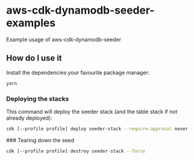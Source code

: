 # aws-cdk-dynamodb-seeder-examples

Example usage of aws-cdk-dynamodb-seeder

## How do I use it

Install the dependencies your favourite package manager:

```sh
yarn
```

### Deploying the stacks

This command will deploy the seeder stack (and the table stack if not already deployed):

```sh
cdk [--profile profile] deploy seeder-stack --require-approval never
```

### Tearing down the seed

```sh
cdk [--profile profile] destroy seeder-stack --force
```
